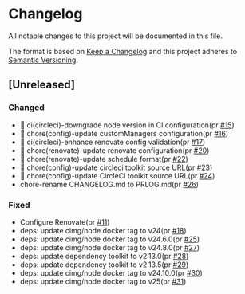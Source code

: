 # Changelog

All notable changes to this project will be documented in this file.

The format is based on [Keep a Changelog](https://keepachangelog.com/en/1.0.0/)
and this project adheres to [Semantic Versioning](https://semver.org/spec/v2.0.0.html).

## [Unreleased]

### Changed

- 👷 ci(circleci)-downgrade node version in CI configuration(pr [#15])
- 🔧 chore(config)-update customManagers configuration(pr [#16])
- 👷 ci(circleci)-enhance renovate config validation(pr [#17])
- 🔧 chore(renovate)-update renovate configuration(pr [#20])
- 🔧 chore(renovate)-update schedule format(pr [#22])
- 🔧 chore(config)-update circleci toolkit source URL(pr [#23])
- 🔧 chore(config)-update CircleCI toolkit source URL(pr [#24])
- chore-rename CHANGELOG.md to PRLOG.md(pr [#26])

### Fixed

- Configure Renovate(pr [#11])
- deps: update cimg/node docker tag to v24(pr [#18])
- deps: update cimg/node docker tag to v24.6.0(pr [#25])
- deps: update cimg/node docker tag to v24.8.0(pr [#27])
- deps: update dependency toolkit to v2.13.0(pr [#28])
- deps: update dependency toolkit to v2.13.5(pr [#29])
- deps: update cimg/node docker tag to v24.10.0(pr [#30])
- deps: update cimg/node docker tag to v25(pr [#31])

[#15]: https://github.com/digital-prstv/renovate-config/pull/15
[#16]: https://github.com/digital-prstv/renovate-config/pull/16
[#11]: https://github.com/digital-prstv/renovate-config/pull/11
[#17]: https://github.com/digital-prstv/renovate-config/pull/17
[#18]: https://github.com/digital-prstv/renovate-config/pull/18
[#20]: https://github.com/digital-prstv/renovate-config/pull/20
[#22]: https://github.com/digital-prstv/renovate-config/pull/22
[#23]: https://github.com/digital-prstv/renovate-config/pull/23
[#24]: https://github.com/digital-prstv/renovate-config/pull/24
[#25]: https://github.com/digital-prstv/renovate-config/pull/25
[#26]: https://github.com/digital-prstv/renovate-config/pull/26
[#27]: https://github.com/digital-prstv/renovate-config/pull/27
[#28]: https://github.com/digital-prstv/renovate-config/pull/28
[#29]: https://github.com/digital-prstv/renovate-config/pull/29
[#30]: https://github.com/digital-prstv/renovate-config/pull/30
[#31]: https://github.com/digital-prstv/renovate-config/pull/31
